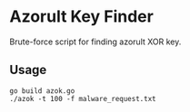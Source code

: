 # Azorult Key Finder
Brute-force script for finding azorult XOR key. 

## Usage
```
go build azok.go
./azok -t 100 -f malware_request.txt
```
